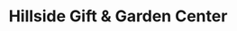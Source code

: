 ---
title: "Hillside Gift & Garden Center"
url: /lonsdale/hillside-gift-und-garden-center/
shop: Garten-Center
---